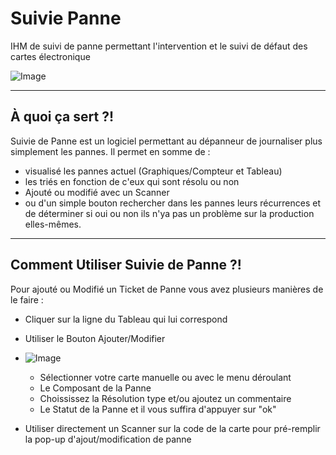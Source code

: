 # Suivie Panne
IHM de suivi de panne permettant l'intervention et le suivi de défaut des cartes électronique

![Image](https://github.com/Rhaven3/Project_SP-CE/assets/105242602/b588551f-c9c5-466f-a35d-930d2a5ffa9a)

- - -
## À quoi ça sert ?!

Suivie de Panne est un logiciel permettant au dépanneur de journaliser plus simplement les pannes. Il permet en somme de :
- visualisé les pannes actuel (Graphiques/Compteur et Tableau)
- les triés en fonction de c'eux qui sont résolu ou non
- Ajouté ou modifié avec un Scanner
- ou d'un simple bouton rechercher dans les pannes leurs récurrences et de déterminer si oui ou non ils n'ya pas un problème sur la production elles-mêmes.
- - -
## Comment Utiliser Suivie de Panne ?!
Pour ajouté ou Modifié un Ticket de Panne vous avez plusieurs manières de le faire :
- Cliquer sur la ligne du Tableau qui lui correspond
- Utiliser le Bouton Ajouter/Modifier

- ![Image](https://github.com/Rhaven3/Project_SP-CE/assets/105242602/fefb3383-5682-4116-b1e5-284a9580c01f)
  - Sélectionner votre carte manuelle ou avec le menu déroulant
  - Le Composant de la Panne
  - Choississez la Résolution type et/ou ajoutez un commentaire
  - Le Statut de la Panne et il vous suffira d'appuyer sur "ok"
- Utiliser directement un Scanner sur la code de la carte pour pré-remplir la pop-up d'ajout/modification de panne

